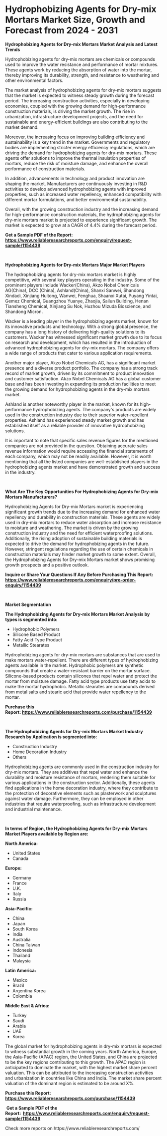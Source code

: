 <p><h1>Hydrophobizing Agents for Dry-mix Mortars Market Size, Growth and Forecast from 2024 - 2031</h1></p><p><strong>Hydrophobizing Agents for Dry-mix Mortars Market Analysis and Latest Trends</strong></p>
<p><p>Hydrophobizing agents for dry-mix mortars are chemicals or compounds used to improve the water resistance and performance of mortar mixtures. These agents work by reducing the absorption of water into the mortar, thereby improving its durability, strength, and resistance to weathering and other environmental factors.</p><p>The market analysis of hydrophobizing agents for dry-mix mortars suggests that the market is expected to witness steady growth during the forecast period. The increasing construction activities, especially in developing economies, coupled with the growing demand for high-performance construction materials, is driving the market growth. The rise in urbanization, infrastructure development projects, and the need for sustainable and energy-efficient buildings are also contributing to the market demand.</p><p>Moreover, the increasing focus on improving building efficiency and sustainability is a key trend in the market. Governments and regulatory bodies are implementing stricter energy efficiency regulations, which are driving the demand for hydrophobizing agents for dry-mix mortars. These agents offer solutions to improve the thermal insulation properties of mortars, reduce the risk of moisture damage, and enhance the overall performance of construction materials.</p><p>In addition, advancements in technology and product innovation are shaping the market. Manufacturers are continuously investing in R&D activities to develop advanced hydrophobizing agents with improved properties, such as increased water repellency, enhanced compatibility with different mortar formulations, and better environmental sustainability.</p><p>Overall, with the growing construction industry and the increasing demand for high-performance construction materials, the hydrophobizing agents for dry-mix mortars market is projected to experience significant growth. The market is expected to grow at a CAGR of 4.4% during the forecast period.</p></p>
<p><strong>Get a Sample PDF of the Report:&nbsp; <a href="https://www.reliableresearchreports.com/enquiry/request-sample/1154439">https://www.reliableresearchreports.com/enquiry/request-sample/1154439</a></strong></p>
<p>&nbsp;</p>
<p><strong>Hydrophobizing Agents for Dry-mix Mortars Major Market Players</strong></p>
<p><p>The hydrophobizing agents for dry-mix mortars market is highly competitive, with several key players operating in the industry. Some of the prominent players include Wacker(China), Akzo Nobel Chemicals AG(China), DCC (China), Ashland(China), Shanxi Sanwei, Shandong Xindadi, Xinjiang Huitong, Wanwei, Fenghua, Shaanxi Xutai, Puyang Yintai, Gemez Chemical, Guangzhou Yuanye, Zhaojia, Sailun Building, Henan Tiansheng Chemical, Xinjiang Su Nok, Huzhou Mizuda Bioscience, and Shandong Micron.</p><p>Wacker is a leading player in the hydrophobizing agents market, known for its innovative products and technology. With a strong global presence, the company has a long history of delivering high-quality solutions to its customers. Wacker has witnessed significant market growth due to its focus on research and development, which has resulted in the introduction of advanced hydrophobizing agents for dry-mix mortars. The company offers a wide range of products that cater to various application requirements.</p><p>Another major player, Akzo Nobel Chemicals AG, has a significant market presence and a diverse product portfolio. The company has a strong track record of market growth, driven by its commitment to product innovation and customer satisfaction. Akzo Nobel Chemicals AG has a global customer base and has been investing in expanding its production facilities to meet the growing demand for hydrophobizing agents in the dry-mix mortars market.</p><p>Ashland is another noteworthy player in the market, known for its high-performance hydrophobizing agents. The company's products are widely used in the construction industry due to their superior water-repellent properties. Ashland has experienced steady market growth and has established itself as a reliable provider of innovative hydrophobizing solutions.</p><p>It is important to note that specific sales revenue figures for the mentioned companies are not provided in the question. Obtaining accurate sales revenue information would require accessing the financial statements of each company, which may not be readily available. However, it is worth mentioning that all the listed companies are well-established players in the hydrophobizing agents market and have demonstrated growth and success in the industry.</p></p>
<p>&nbsp;</p>
<p><strong>What Are The Key Opportunities For Hydrophobizing Agents for Dry-mix Mortars Manufacturers?</strong></p>
<p><p>Hydrophobizing Agents for Dry-mix Mortars market is experiencing significant growth trends due to the increasing demand for enhanced water repellency and durability in construction materials. These agents are widely used in dry-mix mortars to reduce water absorption and increase resistance to moisture and weathering. The market is driven by the growing construction industry and the need for efficient waterproofing solutions. Additionally, the rising adoption of sustainable building materials is expected to drive the demand for hydrophobizing agents in the future. However, stringent regulations regarding the use of certain chemicals in construction materials may hinder market growth to some extent. Overall, the Hydrophobizing Agents for Dry-mix Mortars market shows promising growth prospects and a positive outlook.</p></p>
<p><strong>Inquire or Share Your Questions If Any Before Purchasing This Report: <a href="https://www.reliableresearchreports.com/enquiry/pre-order-enquiry/1154439">https://www.reliableresearchreports.com/enquiry/pre-order-enquiry/1154439</a></strong></p>
<p>&nbsp;</p>
<p><strong>Market Segmentation</strong></p>
<p><strong>The Hydrophobizing Agents for Dry-mix Mortars Market Analysis by types is segmented into:</strong></p>
<p><ul><li>Hydrophobic Polymers</li><li>Silicone Based Product</li><li>Fatty Acid Type Product</li><li>Metallic Stearates</li></ul></p>
<p><p>Hydrophobizing agents for dry-mix mortars are substances that are used to make mortars water-repellent. There are different types of hydrophobizing agents available in the market. Hydrophobic polymers are synthetic compounds that create a water-resistant barrier on the mortar surface. Silicone-based products contain silicones that repel water and protect the mortar from moisture damage. Fatty acid type products use fatty acids to make the mortar hydrophobic. Metallic stearates are compounds derived from metal salts and stearic acid that provide water repellency to the mortar.</p></p>
<p><strong>Purchase this Report:&nbsp;<a href="https://www.reliableresearchreports.com/purchase/1154439">https://www.reliableresearchreports.com/purchase/1154439</a></strong></p>
<p>&nbsp;</p>
<p><strong>The Hydrophobizing Agents for Dry-mix Mortars Market Industry Research by Application is segmented into:</strong></p>
<p><ul><li>Construction Industry</li><li>Home Decoration Industry</li><li>Others</li></ul></p>
<p><p>Hydrophobizing agents are commonly used in the construction industry for dry-mix mortars. They are additives that repel water and enhance the durability and moisture resistance of mortars, rendering them suitable for various applications in the construction sector. Additionally, these agents find applications in the home decoration industry, where they contribute to the protection of decorative elements such as plasterwork and sculptures against water damage. Furthermore, they can be employed in other industries that require waterproofing, such as infrastructure development and industrial maintenance.</p></p>
<p>&nbsp;</p>
<p><strong>In terms of Region, the Hydrophobizing Agents for Dry-mix Mortars Market Players available by Region are:</strong></p>
<p>
    <p> <strong> North America: </strong>
        <ul>
            <li>United States</li>
            <li>Canada</li>
        </ul>
        </p> 
    <p> <strong> Europe: </strong>
        <ul>
            <li>Germany</li>
            <li>France</li>
            <li>U.K.</li>
            <li>Italy</li>
            <li>Russia</li>
        </ul>
        </p> 
    <p> <strong> Asia-Pacific: </strong>
        <ul>
            <li>China</li>
            <li>Japan</li>
            <li>South Korea</li>
            <li>India</li>
            <li>Australia</li>
            <li>China Taiwan</li>
            <li>Indonesia</li>
            <li>Thailand</li>
            <li>Malaysia</li>
        </ul>
        </p> 
    <p> <strong> Latin America: </strong>
        <ul>
            <li>Mexico</li>
            <li>Brazil</li>
            <li>Argentina Korea</li>
            <li>Colombia</li>
        </ul>
        </p> 
    <p> <strong> Middle East & Africa: </strong>
        <ul>
            <li>Turkey</li>
            <li>Saudi</li>
            <li>Arabia</li>
            <li>UAE</li>
            <li>Korea</li>
        </ul>
    </p>
    </p>
<p><p>The global market for hydrophobizing agents in dry-mix mortars is expected to witness substantial growth in the coming years. North America, Europe, the Asia-Pacific (APAC) region, the United States, and China are projected to be the key regions contributing to this growth. The APAC region is anticipated to dominate the market, with the highest market share percent valuation. This can be attributed to the increasing construction activities and urbanization in countries like China and India. The market share percent valuation of the dominant region is estimated to be around X%.</p></p>
<p><strong>Purchase this Report: <a href="https://www.reliableresearchreports.com/purchase/1154439">https://www.reliableresearchreports.com/purchase/1154439</a></strong></p>
<p>&nbsp;<strong>Get a Sample PDF of the Report:&nbsp;&nbsp;<a href="https://www.reliableresearchreports.com/enquiry/request-sample/1154439">https://www.reliableresearchreports.com/enquiry/request-sample/1154439</a></strong></p>
<p><strong></strong></p>
<p>Check more reports on https://www.reliableresearchreports.com/</p>